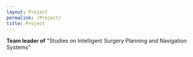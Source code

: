 ```yaml
---
layout: Project
permalink: /Project/
title: Project
---
```

**Team leader of** "Studies on Intelligent Surgery Planning and Navigation Systems"